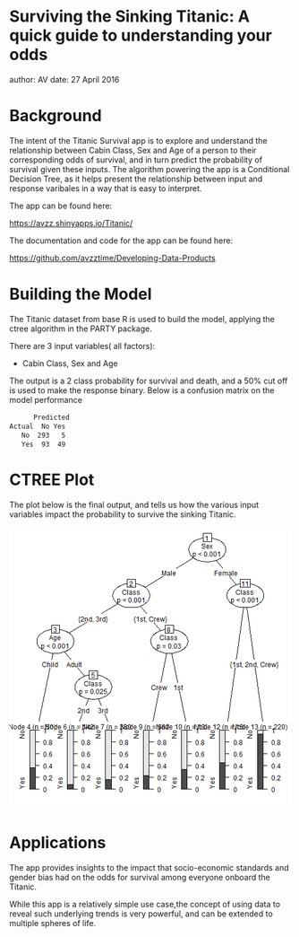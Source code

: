 Surviving the Sinking Titanic:  A quick guide to understanding your odds
========================================================
author: AV
date: 27 April 2016

Background
========================================================
The intent of the Titanic Survival app is to explore and understand the relationship between Cabin Class, Sex and Age of a person to their corresponding odds of survival, and in turn predict the probability of survival given these inputs.
The algorithm powering the app is a Conditional Decision Tree, as it helps present the relationship between input and response varibales in a way that is easy to interpret.

The app can be found here: 

https://avzz.shinyapps.io/Titanic/

The documentation and code for the app can be found here:

https://github.com/avzztime/Developing-Data-Products

Building the Model
========================================================
The Titanic dataset from base R is used to build the model, applying the ctree algorithm in the PARTY package.

There are 3 input variables( all factors):

- Cabin Class, Sex and Age

The output is a 2 class probability for survival and death, and a 50% cut off is used to make the response binary.
Below is a confusion matrix on the model performance


```
      Predicted
Actual  No Yes
   No  293   5
   Yes  93  49
```

CTREE Plot
========================================================
The plot below is the final output, and tells us how the various input variables impact the probability to survive the sinking Titanic.

![plot of chunk unnamed-chunk-2](Titanic_Survival-figure/unnamed-chunk-2-1.png)

Applications
========================================================
The app provides insights to the impact that socio-economic standards and gender bias had on the odds for survival among everyone onboard the Titanic. 

While this app is a relatively simple use case,the concept of using data to reveal such underlying trends is very powerful, and can be extended to multiple spheres of life.
